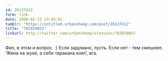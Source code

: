 ```yaml
---
id: 26137412
form: link
date: 2008-02-12 13:43:01
tumblr: "https://untitled.urbansheep.com/post/26137412"
title: "702929052"
linkurl: http://twitter.com/urbansheep/statuses/702929052
---
```

<p>Фил, в этом и вопрос. :) Если задумано, пусть. Если нет - тем смешнее. &lsquo;Жена на жуке, а себе таракана взял&rsquo;, ага.</p>
